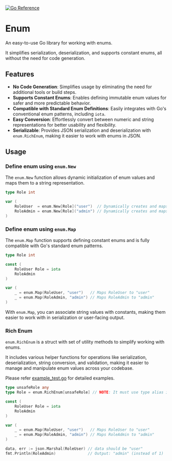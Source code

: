 [![Go Reference](https://pkg.go.dev/badge/github.com/xybor-x/enum.svg)](https://pkg.go.dev/github.com/xybor-x/enum)

# Enum

An easy-to-use Go library for working with enums.

It simplifies serialization, deserialization, and supports constant enums, all without the need for code generation.

## Features

- **No Code Generation**: Simplifies usage by eliminating the need for additional tools or build steps.
- **Supports Constant Enums**: Enables defining immutable enum values for safer and more predictable behavior.
- **Compatible with Standard Enum Definitions**: Easily integrates with Go's conventional enum patterns, including `iota`.
- **Easy Conversion**: Effortlessly convert between numeric and string representations for better usability and flexibility.
- **Serializable**: Provides JSON serialization and deserialization with `enum.RichEnum`, making it easier to work with enums in JSON.

## Usage

### Define enum using `enum.New`

The `enum.New` function allows dynamic initialization of enum values and maps them to a string representation.

```go
type Role int

var (
    RoleUser  = enum.New[Role]("user")  // Dynamically creates and maps "user"
    RoleAdmin = enum.New[Role]("admin") // Dynamically creates and maps "admin"
)
```

### Define enum using `enum.Map`

The `enum.Map` function supports defining constant enums and is fully compatible with Go's standard enum patterns.

``` go
type Role int

const (
    RoleUser Role = iota
    RoleAdmin
)

var (
    _ = enum.Map(RoleUser, "user")   // Maps RoleUser to "user"
    _ = enum.Map(RoleAdmin, "admin") // Maps RoleAdmin to "admin"
)
```

With `enum.Map`, you can associate string values with constants, making them easier to work with in serialization or user-facing output.

### Rich Enum

`enum.RichEnum` is a struct with set of utility methods to simplify working with enums.

It includes various helper functions for operations like serialization, deserialization, string conversion, and validation, making it easier to manage and manipulate enum values across your codebase.

Please refer [example_test.go](./example_test.go) for detailed examples.

```go
type unsafeRole any
type Role = enum.RichEnum[unsafeRole] // NOTE: It must use type alias instead of type definition.

const (
    RoleUser Role = iota
    RoleAdmin
)

var (
    _ = enum.Map(RoleUser, "user")   // Maps RoleUser to "user"
    _ = enum.Map(RoleAdmin, "admin") // Maps RoleAdmin to "admin"
)

data, err := json.Marshal(RoleUser) // data should be "user"
fmt.Println(RoleAdmin)              // Output: "admin" (instead of 1)
```
